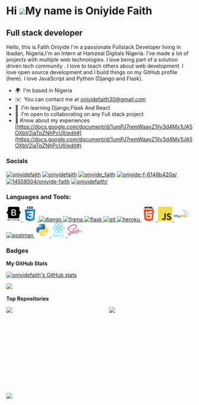 Hi ![](https://user-images.githubusercontent.com/18350557/176309783-0785949b-9127-417c-8b55-ab5a4333674e.gif)My name is Oniyide Faith
=====================================================================================================================================

Full stack developer
--------------------

Hello, this is Fatih Oniyide I'm a passionate Fullstack Developer living in Ibadan, Nigeria,I'm an Intern at Hamzeal Digitals Nigeria. I've made a lot of projects with multiple web technologies. I love being part of a solution driven tech community . I love to teach others about web development. I love open source development and I build things on my GitHub profile (here). I love JavaScript and Python (Django and Flask).

* 🌍  I'm based in Nigeria
* ✉️  You can contact me at [oniyidefaith30@gmail.com](mailto:oniyidefaith30@gmail.com)
* 🧠  I'm learning Django,Flask And React
* 🤝  I'm open to collaborating on any Full stack project
* 📄 Know about my experiences [https://docs.google.com/document/d/1umPJ7remWaayZ1lIy3d4Mx1UA5OXbV2iaTpZNhPcUII/edit#](https://docs.google.com/document/d/1umPJ7remWaayZ1lIy3d4Mx1UA5OXbV2iaTpZNhPcUII/edit#)


### Socials

<p align="left">
<a href="https://codepen.io/oniyidefaith" target="blank"><img align="center" src="https://raw.githubusercontent.com/rahuldkjain/github-profile-readme-generator/master/src/images/icons/Social/codepen.svg" alt="oniyidefaith" height="30" width="40" /></a>
<a href="https://dev.to/oniyidefaith" target="blank"><img align="center" src="https://raw.githubusercontent.com/rahuldkjain/github-profile-readme-generator/master/src/images/icons/Social/devto.svg" alt="oniyidefaith" height="30" width="40" /></a>
<a href="https://twitter.com/oniyide_faith" target="blank"><img align="center" src="https://raw.githubusercontent.com/rahuldkjain/github-profile-readme-generator/master/src/images/icons/Social/twitter.svg" alt="oniyide_faith" height="30" width="40" /></a>
<a href="https://linkedin.com/in/oniyide-f-6148b420a/" target="blank"><img align="center" src="https://raw.githubusercontent.com/rahuldkjain/github-profile-readme-generator/master/src/images/icons/Social/linked-in-alt.svg" alt="oniyide-f-6148b420a/" height="30" width="40" /></a>
<a href="https://stackoverflow.com/users/14558504/oniyide-faith" target="blank"><img align="center" src="https://raw.githubusercontent.com/rahuldkjain/github-profile-readme-generator/master/src/images/icons/Social/stack-overflow.svg" alt="14558504/oniyide-faith" height="30" width="40" /></a>
<a href="https://instagram.com/oniyidefaith/" target="blank"><img align="center" src="https://raw.githubusercontent.com/rahuldkjain/github-profile-readme-generator/master/src/images/icons/Social/instagram.svg" alt="oniyidefaith/" height="30" width="40" /></a>
</p>

<h3 align="left">Languages and Tools:</h3>
<p align="left"> <a href="https://getbootstrap.com" target="_blank" rel="noreferrer"> <img src="https://raw.githubusercontent.com/devicons/devicon/master/icons/bootstrap/bootstrap-plain-wordmark.svg" alt="bootstrap" width="40" height="40"/> </a> <a href="https://www.w3schools.com/css/" target="_blank" rel="noreferrer"> <img src="https://raw.githubusercontent.com/devicons/devicon/master/icons/css3/css3-original-wordmark.svg" alt="css3" width="40" height="40"/> </a> <a href="https://www.djangoproject.com/" target="_blank" rel="noreferrer"> <img src="https://cdn.worldvectorlogo.com/logos/django.svg" alt="django" width="40" height="40"/> </a> <a href="https://www.figma.com/" target="_blank" rel="noreferrer"> <img src="https://www.vectorlogo.zone/logos/figma/figma-icon.svg" alt="figma" width="40" height="40"/> </a> <a href="https://flask.palletsprojects.com/" target="_blank" rel="noreferrer"> <img src="https://www.vectorlogo.zone/logos/pocoo_flask/pocoo_flask-icon.svg" alt="flask" width="40" height="40"/> </a> <a href="https://git-scm.com/" target="_blank" rel="noreferrer"> <img src="https://www.vectorlogo.zone/logos/git-scm/git-scm-icon.svg" alt="git" width="40" height="40"/> </a> <a href="https://heroku.com" target="_blank" rel="noreferrer"> <img src="https://www.vectorlogo.zone/logos/heroku/heroku-icon.svg" alt="heroku" width="40" height="40"/> </a> <a href="https://www.w3.org/html/" target="_blank" rel="noreferrer"> <img src="https://raw.githubusercontent.com/devicons/devicon/master/icons/html5/html5-original-wordmark.svg" alt="html5" width="40" height="40"/> </a> <a href="https://developer.mozilla.org/en-US/docs/Web/JavaScript" target="_blank" rel="noreferrer"> <img src="https://raw.githubusercontent.com/devicons/devicon/master/icons/javascript/javascript-original.svg" alt="javascript" width="40" height="40"/> </a> <a href="https://www.mysql.com/" target="_blank" rel="noreferrer"> <img src="https://raw.githubusercontent.com/devicons/devicon/master/icons/mysql/mysql-original-wordmark.svg" alt="mysql" width="40" height="40"/> </a> <a href="https://postman.com" target="_blank" rel="noreferrer"> <img src="https://www.vectorlogo.zone/logos/getpostman/getpostman-icon.svg" alt="postman" width="40" height="40"/> </a> <a href="https://www.python.org" target="_blank" rel="noreferrer"> <img src="https://raw.githubusercontent.com/devicons/devicon/master/icons/python/python-original.svg" alt="python" width="40" height="40"/> </a> <a href="https://reactjs.org/" target="_blank" rel="noreferrer"> <img src="https://raw.githubusercontent.com/devicons/devicon/master/icons/react/react-original-wordmark.svg" alt="react" width="40" height="40"/> </a> <a href="https://sass-lang.com" target="_blank" rel="noreferrer"> <img src="https://raw.githubusercontent.com/devicons/devicon/master/icons/sass/sass-original.svg" alt="sass" width="40" height="40"/> </a> </p>

### Badges

<b>My GitHub Stats</b>

<a href="http://www.github.com/oniyidefaith"><img src="https://github-readme-stats.vercel.app/api?username=oniyidefaith&show_icons=true&hide=&count_private=true&title_color=0891b2&text_color=ffffff&icon_color=0891b2&bg_color=1c1917&hide_border=true&show_icons=true" alt="oniyidefaith's GitHub stats" /></a>

<a href="http://www.github.com/oniyidefaith"><img src="https://github-readme-streak-stats.herokuapp.com/?user=oniyidefaith&stroke=ffffff&background=1c1917&ring=0891b2&fire=0891b2&currStreakNum=ffffff&currStreakLabel=0891b2&sideNums=ffffff&sideLabels=ffffff&dates=ffffff&hide_border=true" /></a>

<b>Top Repositories</b>

<div width="100%" align="center"><a href="https://github.com/oniyidefaith/ResumeBuilderApi" align="left"><img align="left" width="45%" src="https://github-readme-stats.vercel.app/api/pin/?username=oniyidefaith&repo=ResumeBuilderApi&title_color=0891b2&text_color=ffffff&icon_color=0891b2&bg_color=1c1917&hide_border=true&locale=en" /></a><a href="https://github.com/oniyidefaith/BlogApi" align="right"><img align="right" width="45%" src="https://github-readme-stats.vercel.app/api/pin/?username=oniyidefaith&repo=BlogApi&title_color=0891b2&text_color=ffffff&icon_color=0891b2&bg_color=1c1917&hide_border=true&locale=en" /></a></div><br /><br /><br /><br /><br /><br /><br />

<br /><br /><br /><br /><br />

<div width="100%" align="center"><a href="https://github.com/oniyidefaith/AnonChatApp" align="left"><img align="left" width="45%" src="https://github-readme-stats.vercel.app/api/pin/?username=oniyidefaith&repo=AnonChatApp&title_color=0891b2&text_color=ffffff&icon_color=0891b2&bg_color=1c1917&hide_border=true&locale=en" /></a></div>
